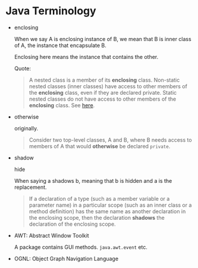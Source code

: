 # Java Terminology

- enclosing

    When we say A is enclosing instance of B, we mean that B is inner class of A,
    the instance that encapsulate B.

    Enclosing here means the instance that contains the other.

    Quote:

    > A nested class is a member of its **enclosing** class.
    > Non-static nested classes (inner classes) have access to other members of the **enclosing** class, even if they are declared private.
    > Static nested classes do not have access to other members of the **enclosing** class.
    > See [here](./Nested-Classes.md).

- otherwise

    originally.

    > Consider two top-level classes, A and B, where B needs access to members of A that would **otherwise** be declared `private`.

- shadow

    hide

    When saying a shadows b, meaning that b is hidden and a is the replacement.

    > If a declaration of a type (such as a member variable or a parameter name) in a particular scope (such as an inner class or a method definition) has the same name as another declaration in the enclosing scope,
    > then the declaration **shadows** the declaration of the enclosing scope.

- AWT: Abstract Window Toolkit

    A package contains GUI methods.
    `java.awt.event` etc.

- OGNL: Object Graph Navigation Language

